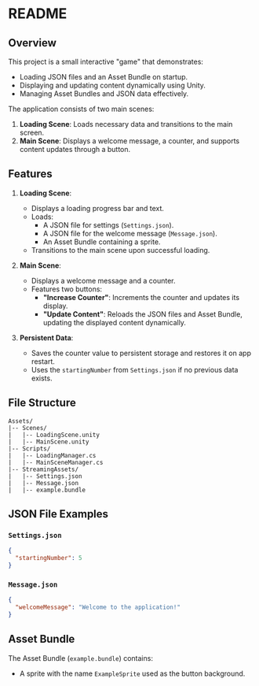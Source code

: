 # README

## Overview

This project is a small interactive "game" that demonstrates:

- Loading JSON files and an Asset Bundle on startup.
- Displaying and updating content dynamically using Unity.
- Managing Asset Bundles and JSON data effectively.

The application consists of two main scenes:

1. **Loading Scene**: Loads necessary data and transitions to the main screen.
2. **Main Scene**: Displays a welcome message, a counter, and supports content updates through a button.

## Features

1. **Loading Scene**:

   - Displays a loading progress bar and text.
   - Loads:
     - A JSON file for settings (`Settings.json`).
     - A JSON file for the welcome message (`Message.json`).
     - An Asset Bundle containing a sprite.
   - Transitions to the main scene upon successful loading.

2. **Main Scene**:

   - Displays a welcome message and a counter.
   - Features two buttons:
     - **"Increase Counter"**: Increments the counter and updates its display.
     - **"Update Content"**: Reloads the JSON files and Asset Bundle, updating the displayed content dynamically.

3. **Persistent Data**:

   - Saves the counter value to persistent storage and restores it on app restart.
   - Uses the `startingNumber` from `Settings.json` if no previous data exists.

## File Structure

```
Assets/
|-- Scenes/
|   |-- LoadingScene.unity
|   |-- MainScene.unity
|-- Scripts/
|   |-- LoadingManager.cs
|   |-- MainSceneManager.cs
|-- StreamingAssets/
|   |-- Settings.json
|   |-- Message.json
|   |-- example.bundle
```

## JSON File Examples

### `Settings.json`

```json
{
  "startingNumber": 5
}
```

### `Message.json`

```json
{
  "welcomeMessage": "Welcome to the application!"
}
```

## Asset Bundle

The Asset Bundle (`example.bundle`) contains:

- A sprite with the name `ExampleSprite` used as the button background.

